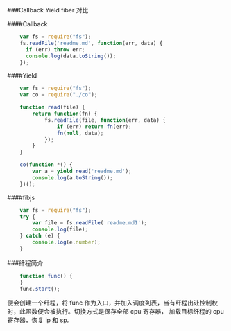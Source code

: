 ###Callback Yield fiber 对比

####Callback
```javascript
    var fs = require("fs");
    fs.readFile('readme.md', function(err, data) {
      if (err) throw err;
      console.log(data.toString());
    });

```

####Yield
```javascript
    var fs = require("fs");
    var co = require("./co");

    function read(file) {
        return function(fn) {
            fs.readFile(file, function(err, data) {
                if (err) return fn(err);
                fn(null, data);
            });
        }
    }

    co(function *() {
        var a = yield read('readme.md');
        console.log(a.toString());
    })();

```

####fibjs
```javascript
    var fs = require("fs");
    try {
    	var file = fs.readFile('readme.md1');
    	console.log(file);
    } catch (e) {
    	console.log(e.number);
    }
```

###纤程简介
```javascript
    function func() {
    }
    func.start();
```
便会创建一个纤程，将 func 作为入口，并加入调度列表，当有纤程出让控制权时，此函数便会被执行。切换方式是保存全部 cpu 寄存器，
加载目标纤程的 cpu 寄存器，恢复 ip 和 sp。